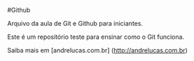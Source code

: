 #Github

Arquivo da aula de Git e Github para iniciantes.

Este é um repositório teste para ensinar como o Git funciona.

Saiba mais em [andrelucas.com.br] (http://andrelucas.com.br)
